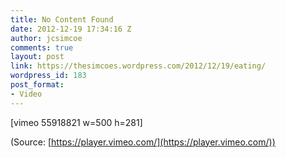 ```yaml
---
title: No Content Found
date: 2012-12-19 17:34:16 Z
author: jcsimcoe
comments: true
layout: post
link: https://thesimcoes.wordpress.com/2012/12/19/eating/
wordpress_id: 183
post_format:
- Video
---
```


[vimeo 55918821 w=500 h=281]


(Source: [https://player.vimeo.com/](https://player.vimeo.com/))
